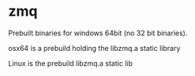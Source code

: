 # zmq

Prebuilt binaries for windows 64bit (no 32 bit binaries).

osx64 is a prebuild holding the libzmq.a static library

Linux is the prebuild libzmq.a static lib
